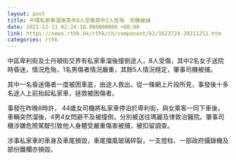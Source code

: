 ```yaml
---
layout: post
title: 中環私家車溜後意外8人受傷其中2人危殆　司機被捕
date: 2021-12-11 02:24:18.000000000 +08:00
link: https://news.rthk.hk/rthk/ch/component/k2/1623724-20211211.htm
categories: rthk
---
```


中區卑利街及士丹頓街交界有私家車溜後撞倒途人，8人受傷，其中2名女子送院時昏迷，情況危殆，1名男傷者情況嚴重，其餘5人情況穩定，肇事司機被捕。

其中一名昏迷傷者一度被困車底，由途人救出。從一條網上片段所見，事發後十多名途人上前抬起私家車，拯救被困傷者。

事發在昨晚8時許， 44歲女司機將私家車停泊於卑利街，與女乘客一同下車後，車輛突然溜後，4男4女閃避不及被撞倒，分別被送往瑪麗及律敦治醫院。肇事司機涉嫌危險駕駛引致他人身體受嚴重傷害被捕，被扣留調查。

涉事私家車的車身及車尾損毀，車尾擋風玻璃碎裂，一支燈柱、一部政府攝錄機及部份鐵欄亦損毀。
